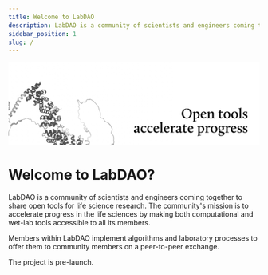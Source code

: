 ```yaml
---
title: Welcome to LabDAO
description: LabDAO is a community of scientists and engineers coming together to share open tools for life science research.
sidebar_position: 1
slug: /
---
```


![openlab map](https://github.com/labdao/assets/blob/main/social/Twitter_Banner.png?raw=true)

# Welcome to LabDAO?
LabDAO is a community of scientists and engineers coming together to share open tools for life science research. The community's mission is to accelerate progress in the life sciences by making both computational and wet-lab tools accessible to all its members.

Members within LabDAO implement algorithms and laboratory processes to offer them to community members on a peer-to-peer exchange. 

The project is pre-launch.
